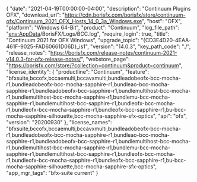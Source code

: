 {
  "date": "2021-04-19T00:00:00-04:00",
  "description": "Continuum Plugins OFX",
  "download_url": "https://cdn.borisfx.com/borisfx/store/continuum-ofx/Continuum_2021_OFX_Hosts_14_0_3a_Windows.exe",
  "host": "OFX",
  "platform": "Windows 64-Bit",
  "product": "Continuum",
  "log_file_path": "<env:AppData>/BorisFX/Logs/BCC.log",
  "require_login": true,
  "title": "Continuum 2021 for OFX Windows",
  "upgrade_topic": "{CD3E4D20-4EAA-461F-9025-FAD60661D06D}_is1",
  "version": "14.0.3",
  "key_path_code": "./",
  "release_notes": "https://borisfx.com/release-notes/continuum-2021-v14.0.3-for-ofx-release-notes/",
  "webstore_page": "https://borisfx.com/store/?collection=continuum&product=continuum",
  "license_identity": {
    "productline": "Continuum",
    "feature": "bfxsuite,bccofx,bccaemulti,bccavxmulti,bundleadobeofx-bcc-mocha-r1,bundleadobeofx-bcc-mocha-sapphire-r1,bundleao-bcc-mocha-sapphire-r1,bundleadobeofx-bcc-sapphire-r1,bundlemultihost-bcc-mocha-r1,bundlemultihost-bcc-mocha-sapphire-r1,bundlemu-bcc-mocha-sapphire-r1,bundlemultihost-bcc-sapphire-r1,bundleofx-bcc-mocha-r1,bundleofx-bcc-mocha-sapphire-r1,bundleofx-bcc-sapphire-r1,bu-bcc-mocha-sapphire-silhouette,bcc-mocha-sapphire-sfx-optics",
    "api": "ofx",
    "version": "20200930"
  },
  "license_names": "bfxsuite,bccofx,bccaemulti,bccavxmulti,bundleadobeofx-bcc-mocha-r1,bundleadobeofx-bcc-mocha-sapphire-r1,bundleao-bcc-mocha-sapphire-r1,bundleadobeofx-bcc-sapphire-r1,bundlemultihost-bcc-mocha-r1,bundlemultihost-bcc-mocha-sapphire-r1,bundlemu-bcc-mocha-sapphire-r1,bundlemultihost-bcc-sapphire-r1,bundleofx-bcc-mocha-r1,bundleofx-bcc-mocha-sapphire-r1,bundleofx-bcc-sapphire-r1,bu-bcc-mocha-sapphire-silhouette,bcc-mocha-sapphire-sfx-optics",
  "app_mgr_tags": "bfx-suite current"
}
